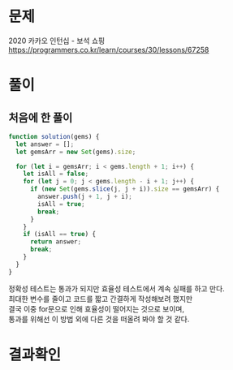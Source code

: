 <h1>문제</h1>

2020 카카오 인턴십 - 보석 쇼핑  
https://programmers.co.kr/learn/courses/30/lessons/67258

<h1>풀이</h1>
<h2>처음에 한 풀이</h2>

```jsx
function solution(gems) {
  let answer = [];
  let gemsArr = new Set(gems).size;

  for (let i = gemsArr; i < gems.length + 1; i++) {
    let isAll = false;
    for (let j = 0; j < gems.length - i + 1; j++) {
      if (new Set(gems.slice(j, j + i)).size == gemsArr) {
        answer.push(j + 1, j + i);
        isAll = true;
        break;
      }
    }
    if (isAll == true) {
      return answer;
      break;
    }
  }
}
```

정확성 테스트는 통과가 되지만 효율성 테스트에서 계속 실패를 하고 만다.  
최대한 변수를 줄이고 코드를 짧고 간결하게 작성해보려 했지만  
결국 이중 for문으로 인해 효율성이 떨어지는 것으로 보이며,  
통과를 위해선 이 방법 외에 다른 것을 떠올려 봐야 할 것 같다.

<h1>결과확인</h1>
